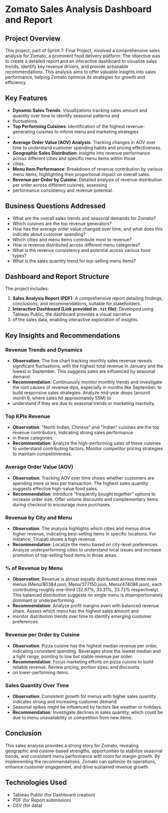 # Zomato Sales Analysis Dashboard and Report

## Project Overview

This project, part of Sprint 7: Final Project, involved a comprehensive sales analysis for Zomato, a prominent food delivery platform.
The objective was to create a detailed report and an interactive dashboard to visualize sales trends, identify key revenue drivers, and provide actionable recommendations. This analysis aims to offer valuable insights into sales performance, helping Zomato optimize its strategies for growth and efficiency.

## Key Features

* **Dynamic Sales Trends**: Visualizations tracking sales amount and quantity over time to identify seasonal patterns and
* fluctuations.
* **Top Performing Cuisines**: Identification of the highest revenue-generating cuisines to inform menu and marketing strategies
* .
* **Average Order Value (AOV) Analysis**: Tracking changes in AOV over time to understand customer spending habits and pricing effectiveness.
* **Geographic Sales Distribution**: Insights into revenue performance across different cities and specific menu items within those
* cities.
* **Menu Item Performance**: Breakdown of revenue contribution by various menu items, highlighting their proportional impact on overall sales.
* **Revenue per Order by Cuisine**: Detailed analysis of revenue distribution per order across different cuisines, assessing
*  performance consistency and revenue potential.

## Business Questions Addressed

* What are the overall sales trends and seasonal demands for Zomato? 
* Which cuisines are the top revenue generators? 
* How has the average order value changed over time, and what does this indicate about customer spending? 
* Which cities and menu items contribute most to revenue? 
* How is revenue distributed across different menu categories? 
* What is the revenue consistency and potential across various food types? 
* What is the sales quantity trend for top-selling menu items? 

## Dashboard and Report Structure

The project includes:

1.  **Sales Analysis Report (PDF)**: A comprehensive report detailing findings, conclusions, and recommendations, suitable for stakeholders.
2.  **Interactive Dashboard (Link provided in `.txt` file)**: Developed using Tableau Public, the dashboard provides a visual narrative
3.  of the sales data, enabling interactive exploration of insights.

## Key Insights and Recommendations

### Revenue Trends and Dynamics

* **Observation**: The line chart tracking monthly sales revenue reveals significant fluctuations, with the highest total revenue in January and the lowest in September. This suggests sales are influenced by seasonal demand.
* **Recommendation**: Continuously monitor monthly trends and investigate the root causes of revenue dips, especially in months like September, to build responsive sales strategies. Analyze mid-year drops (around month 9, where sales hit approximately 55M) to
* understand if they are due to seasonal trends or marketing inactivity.

### Top KPIs Revenue

* **Observation**: "North Indian, Chinese"  and "Indian" cuisines are the top revenue contributors, indicating strong sales performance
* in these categories.
* **Recommendation**: Analyze the high-performing sales of these cuisines to understand contributing factors. Monitor competitor pricing strategies to maintain competitiveness.

### Average Order Value (AOV)

* **Observation**: Tracking AOV over time shows whether customers are spending more or less per transaction. The highest sales quantity suggests effective high-value food sales.
* **Recommendation**: Introduce "frequently bought together" options to increase order size. Offer volume discounts and complementary items during checkout to encourage more purchases.

### Revenue by City and Menu

* **Observation**: The analysis highlights which cities and menus drive higher revenue, indicating best-selling items in specific locations. For instance, Tirupati shows a high revenue.
* **Recommendation**: Localize the menu based on city-level preferences. Analyze underperforming cities to understand local issues and increase promotion of top-selling food items in those areas.

### % of Revenue by Menu

* **Observation**: Revenue is almost equally distributed across three main menus (Menu/80384.json, Menu/377150.json, Menu/474086.json), each contributing roughly one-third (32.97%, 33.31%, 33.72% respectively). This balanced distribution suggests no single menu is disproportionately dominant or underperforming.
* **Recommendation**: Analyze profit margins even with balanced revenue share. Assess which menu has the highest sales amount and
* monitor distribution trends over time to identify emerging customer preferences.

### Revenue per Order by Cuisine

* **Observation**: Pizza cuisine has the highest median revenue per order, indicating consistent spending. Beverages show the lowest median and a tight range, pointing to low but stable revenue per order.
* **Recommendation**: Focus marketing efforts on pizza cuisine to build reliable revenue. Review pricing, portion sizes, and discounts
* on lower-performing items.

### Sales Quantity Over Time

* **Observation**: Consistent growth for menus with higher sales quantity indicates strong and increasing customer demand.
* Seasonal spikes might be influenced by factors like weather or holidays.
* **Recommendation**: Investigate declines in sales quantity, which could be due to menu unavailability or competition from new items.

## Conclusion

This sales analysis provides a strong story for Zomato, revealing geographic and cuisine-based strengths, opportunities to stabilize seasonal trends, and consistent menu performance with room for margin growth. By implementing the recommendations, 
Zomato can optimize its operations, enhance customer engagement, and drive sustained revenue growth.

## Technologies Used

* Tableau Public (for Dashboard creation)
* PDF (for Report submission)
* CSV (for data)

